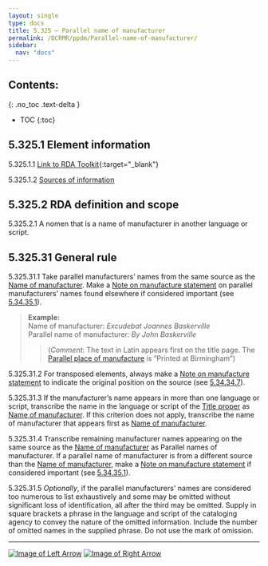 ```yaml
---
layout: single
type: docs
title: 5.325 — Parallel name of manufacturer
permalink: /DCRMR/ppdm/Parallel-name-of-manufacturer/
sidebar:
  nav: "docs"
---
```


## Contents:
{: .no_toc .text-delta }

- TOC
{:toc}

## 5.325.1 Element information

<a name="5.325.1.1">5.325.1.1</a> [Link to RDA Toolkit](https://access.rdatoolkit.org/Content/Index?externalId=en-US_ala-61a1d2e6-9672-36d4-a7b5-c1e37f685797){:target="_blank"}

<a name="5.325.1.2">5.325.1.2</a> [Sources of information](/DCRMR/ppdm/#5011-sources-of-information)

## 5.325.2 RDA definition and scope

<a name="5.325.2.1">5.325.2.1</a> A nomen that is a name of manufacturer in another language or script.

## 5.325.31 General rule

<a name="5.325.31.1">5.325.31.1</a> Take parallel manufacturers’ names from the same source as the [Name of manufacturer](/DCRMR/ppdm/Name-of-manufacturer/). Make a [Note on manufacture statement](/DCRMR/ppdm/Note-on-manufacture-statement) on parallel manufacturers’ names found elsewhere if considered important (see [5.34.35.1](/DCRMR/ppdm/Note-on-manufacture-statement/#5.34.35.1)).

>**Example:**  
>Name of manufacturer: <CITE>Excudebat Joannes Baskerville</CITE>  
>Parallel name of manufacturer: <CITE>By John Baskerville</CITE>  
>>(*Comment*: The text in Latin appears first on the title page. The [Parallel place of manufacture](/DCRMR/ppdm/Parallel-place-of-manufacture/) is “Printed at Birmingham”)

<a name="5.325.31.2">5.325.31.2</a> For transposed elements, always make a [Note on manufacture statement](/DCRMR/ppdm/Note-on-manufacture-statement) to indicate the original position on the source (see [5.34.34.7](/DCRMR/ppdm/Note-on-manufacture-statement/#5.34.34.7)). 

<a name="5.325.31.3">5.325.31.3</a> If the manufacturer’s name  appears in more than one language or script, transcribe the name in the language or script of the [Title proper](/DCRMR/title/Title-proper) as [Name of manufacturer](/DCRMR/ppdm/Name-of-manufacturer/). If this criterion does not apply, transcribe the name of manufacturer that appears first as [Name of manufacturer](/DCRMR/ppdm/Name-of-manufacturer/).

<a name="5.325.31.4">5.325.31.4</a> Transcribe remaining manufacturer names appearing on the same source as the [Name of manufacturer](/DCRMR/ppdm/Name-of-manufacturer/) as Parallel names of manufacturer. If a parallel name of manufacturer is from a different source than the [Name of manufacturer](/DCRMR/ppdm/Name-of-manufacturer/), make a [Note on manufacture statement](/DCRMR/ppdm/Note-on-manufacture-statement) if considered important (see [5.34.35.1](/DCRMR/ppdm/Note-on-manufacture-statement/#5.34.35.1)).

<a name="5.325.31.5">5.325.31.5</a> *Optionally*, if the parallel manufacturers' names are considered too numerous to list exhaustively and some may be omitted without significant loss of identification, all after the third may be omitted. Supply in square brackets a phrase in the language and script of the cataloging agency to convey the nature of the omitted information. Include the number of omitted names in the supplied phrase. Do not use the mark of omission.

---

[![Image of Left Arrow](https://rbms-bsc.github.io/DCRMR/assets/pictures/navigation/Arrow_Left.png "5.32 — Name of manufacturer")](/DCRMR/ppdm/Name-of-manufacturer/) [![Image of Right Arrow](https://rbms-bsc.github.io/DCRMR/assets/pictures/navigation/Arrow_Right.png "5.33 — Date of manufacture")](/DCRMR/ppdm/Date-of-manufacture/)

